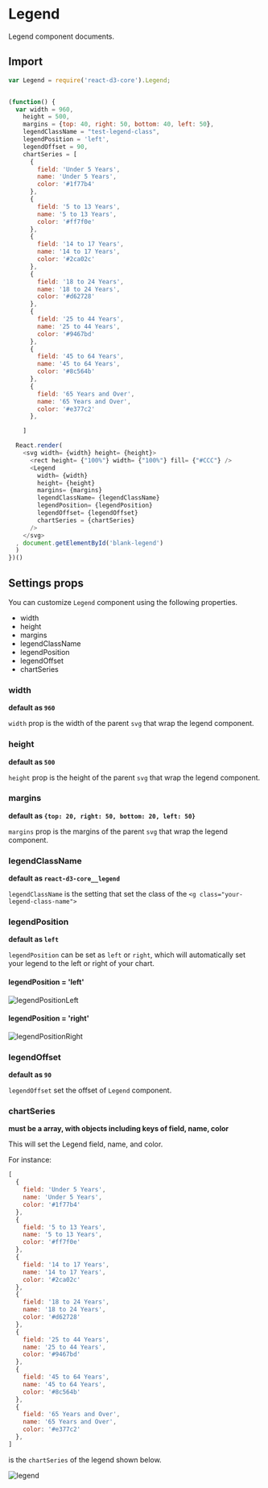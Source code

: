 # Legend

Legend component documents.

## Import

```js
var Legend = require('react-d3-core').Legend;
```

```js

(function() {
  var width = 960,
    height = 500,
    margins = {top: 40, right: 50, bottom: 40, left: 50},
    legendClassName = "test-legend-class",
    legendPosition = 'left',
    legendOffset = 90,
    chartSeries = [
      {
        field: 'Under 5 Years',
        name: 'Under 5 Years',
        color: '#1f77b4'
      },
      {
        field: '5 to 13 Years',
        name: '5 to 13 Years',
        color: '#ff7f0e'
      },
      {
        field: '14 to 17 Years',
        name: '14 to 17 Years',
        color: '#2ca02c'
      },
      {
        field: '18 to 24 Years',
        name: '18 to 24 Years',
        color: '#d62728'
      },
      {
        field: '25 to 44 Years',
        name: '25 to 44 Years',
        color: '#9467bd'
      },
      {
        field: '45 to 64 Years',
        name: '45 to 64 Years',
        color: '#8c564b'
      },
      {
        field: '65 Years and Over',
        name: '65 Years and Over',
        color: '#e377c2'
      },

    ]

  React.render(
    <svg width= {width} height= {height}>
      <rect height= {"100%"} width= {"100%"} fill= {"#CCC"} />
      <Legend
        width= {width}
        height= {height}
        margins= {margins}
        legendClassName= {legendClassName}
        legendPosition= {legendPosition}
        legendOffset= {legendOffset}
        chartSeries = {chartSeries}
      />
    </svg>
  , document.getElementById('blank-legend')
  )
})()

```

## Settings props

You can customize `Legend` component using the following properties.

- width
- height
- margins
- legendClassName
- legendPosition
- legendOffset
- chartSeries

### width

**default as `960`**

`width` prop is the width of the parent `svg` that wrap the legend component.

### height

**default as `500`**

`height` prop is the height of the parent `svg` that wrap the legend component.

### margins

**default as `{top: 20, right: 50, bottom: 20, left: 50}`**

`margins` prop is the margins of the parent `svg` that wrap the legend component.

### legendClassName

**default as `react-d3-core__legend`**

`legendClassName` is the setting that set the class of the `<g class="your-legend-class-name">`

### legendPosition

**default as `left`**

`legendPosition` can be set as `left` or `right`, which will automatically set your legend to the left or right of your chart.

#### legendPosition = 'left'

![legendPositionLeft](./img/legend-left.png)

#### legendPosition = 'right'

![legendPositionRight](./img/legend-right.png)

### legendOffset

**default as `90`**

`legendOffset` set the offset of `Legend` component.

### chartSeries

**must be a array, with objects including keys of  field, name, color**

This will set the Legend field, name, and color.

For instance:

```js
[
  {
    field: 'Under 5 Years',
    name: 'Under 5 Years',
    color: '#1f77b4'
  },
  {
    field: '5 to 13 Years',
    name: '5 to 13 Years',
    color: '#ff7f0e'
  },
  {
    field: '14 to 17 Years',
    name: '14 to 17 Years',
    color: '#2ca02c'
  },
  {
    field: '18 to 24 Years',
    name: '18 to 24 Years',
    color: '#d62728'
  },
  {
    field: '25 to 44 Years',
    name: '25 to 44 Years',
    color: '#9467bd'
  },
  {
    field: '45 to 64 Years',
    name: '45 to 64 Years',
    color: '#8c564b'
  },
  {
    field: '65 Years and Over',
    name: '65 Years and Over',
    color: '#e377c2'
  },
]
```

is the `chartSeries` of the legend shown below.

![legend](./img/legend.png)
